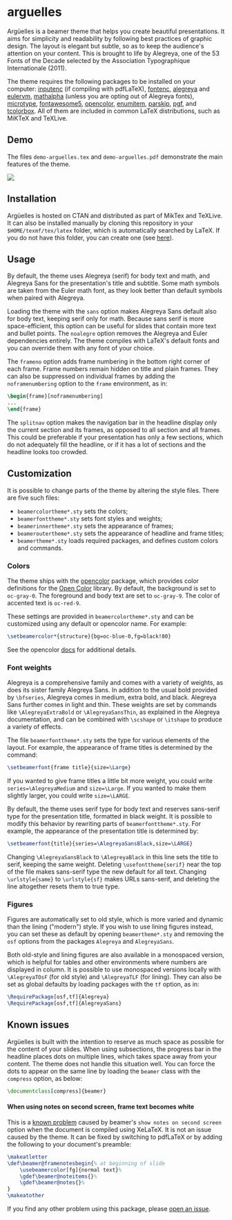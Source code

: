 <!--
arguelles v2.5.0
author: Michele Piazzai
https://piazzai.github.io
license: MIT
-->

# arguelles

Argüelles is a beamer theme that helps you create beautiful presentations. It aims for simplicity and readability by following best practices of graphic design. The layout is elegant but subtle, so as to keep the audience's attention on your content. This is brought to life by Alegreya, one of the 53 Fonts of the Decade selected by the Association Typographique Internationale (2011).

The theme requires the following packages to be installed on your computer: [inputenc](https://ctan.org/pkg/inputenc) (if compiling with pdfLaTeX), [fontenc](https://ctan.org/pkg/fontenc), [alegreya](https://ctan.org/pkg/alegreya) and [eulervm](https://ctan.org/pkg/eulervm), [mathalpha](https://www.ctan.org/pkg/mathalpha) (unless you are opting out of Alegreya fonts), [microtype](https://ctan.org/pkg/microtype), [fontawesome5](https://ctan.org/pkg/fontawesome5), [opencolor](https://www.ctan.org/pkg/opencolor), [enumitem](https://www.ctan.org/pkg/enumitem), [parskip](https://www.ctan.org/pkg/parskip), [pgf](https://ctan.org/pkg/pgf), and [tcolorbox](https://ctan.org/pkg/tcolorbox). All of them are included in common LaTeX distributions, such as MiKTeX and TeXLive.

## Demo

The files `demo-arguelles.tex` and `demo-arguelles.pdf` demonstrate the main features of the theme.

![](https://github.com/piazzai/arguelles/blob/master/demo/demo-arguelles.gif)

## Installation

Argüelles is hosted on CTAN and distributed as part of MikTex and TeXLive. It can also be installed manually by cloning this repository in your `$HOME/texmf/tex/latex` folder, which is automatically searched by LaTeX. If you do not have this folder, you can create one (see [here](https://www.ias.edu/math/computing/faq/local-latex-style-files)).

## Usage

By default, the theme uses Alegreya (serif) for body text and math, and Alegreya Sans for the presentation's title and subtitle. Some math symbols are taken from the Euler math font, as they look better than default symbols when paired with Alegreya.

Loading the theme with the `sans` option makes Alegreya Sans default also for body text, keeping serif only for math. Because sans serif is more space-efficient, this option can be useful for slides that contain more text and bullet points. The `noalegre` option removes the Alegreya and Euler dependencies entirely. The theme compiles with LaTeX's default fonts and you can override them with any font of your choice.

The `frameno` option adds frame numbering in the bottom right corner of each frame. Frame numbers remain hidden on title and plain frames. They can also be suppressed on individual frames by adding the `noframenumbering` option to the `frame` environment, as in:

```tex
\begin{frame}[noframenumbering]
...
\end{frame}

```

The `splitnav` option makes the navigation bar in the headline display only the current section and its frames, as opposed to all section and all frames. This could be preferable if your presentation has only a few sections, which do not adequately fill the headline, or if it has a lot of sections and the headline looks too crowded.

## Customization

It is possible to change parts of the theme by altering the style files. There are five such files:

-   `beamercolortheme*.sty` sets the colors;
-   `beamerfonttheme*.sty` sets font styles and weights;
-   `beamerinnertheme*.sty` sets the appearance of frames;
-   `beameroutertheme*.sty` sets the appearance of headline and frame titles;
-   `beamertheme*.sty` loads required packages, and defines custom colors and commands.

### Colors

The theme ships with the [opencolor](https://www.ctan.org/pkg/opencolor) package, which provides color definitions for the [Open Color](https://yeun.github.io/open-color/) library. By default, the background is set to `oc-gray-0`. The foreground and body text are set to `oc-gray-9`. The color of accented text is `oc-red-9`.

These settings are provided in `beamercolortheme*.sty` and can be customized using any default or opencolor name. For example:

```tex
\setbeamercolor*{structure}{bg=oc-blue-0,fg=black!80}
```

See the opencolor [docs](https://github.com/piazzai/opencolor/blob/master/README.md) for additional details.

### Font weights

Alegreya is a comprehensive family and comes with a variety of weights, as does its sister family Alegreya Sans. In addition to the usual bold provided by `\bfseries`, Alegreya comes in medium, extra bold, and black. Alegreya Sans further comes in light and thin. These weights are set by commands like `\AlegreyaExtraBold` or `\AlegreyaSansThin`, as explained in the Alegreya documentation, and can be combined with `\scshape` or `\itshape` to produce a variety of effects.

The file `beamerfonttheme*.sty` sets the type for various elements of the layout. For example, the appearance of frame titles is determined by the command:

```tex
\setbeamerfont{frame title}{size=\Large}
```

If you wanted to give frame titles a little bit more weight, you could write `series=\AlegreyaMedium` and `size=\Large`. If you wanted to make them slightly larger, you could write `size=\LARGE`.

By default, the theme uses serif type for body text and reserves sans-serif type for the presentation title, formatted in black weight. It is possible to modify this behavior by rewriting parts of `beamerfonttheme*.sty`. For example, the appearance of the presentation title is determined by:

```tex
\setbeamerfont{title}{series=\AlegreyaSansBlack,size=\LARGE}
```

Changing `\AlegreyaSansBlack` to `\AlegreyaBlack` in this line sets the title to serif, keeping the same weight. Deleting `\usefonttheme{serif}` near the top of the file makes sans-serif type the new default for all text. Changing `\urlstyle{same}` to `\urlstyle{sf}` makes URLs sans-serif, and deleting the line altogether resets them to true type.

### Figures

Figures are automatically set to old style, which is more varied and dynamic than the lining ("modern") style. If you wish to use lining figures instead, you can set these as default by opening `beamertheme*.sty` and removing the `osf` options from the packages `Alegreya` and `AlegreyaSans`.

Both old-style and lining figures are also available in a monospaced version, which is helpful for tables and other environments where numbers are displayed in column. It is possible to use monospaced versions locally with `\AlegreyaTOsF` (for old style) and `\AlegreyaTLF` (for lining). They can also be set as global defaults by loading packages with the `tf` option, as in:

```tex
\RequirePackage[osf,tf]{Alegreya}
\RequirePackage[osf,tf]{AlegreyaSans}
```

## Known issues

Argüelles is built with the intention to reserve as much space as possible for the content of your slides. When using subsections, the progress bar in the headline places dots on multiple lines, which takes space away from your content. The theme does not handle this situation well. You can force the dots to appear on the same line by loading the `beamer` class with the `compress` option, as below:

```tex
\documentclass[compress]{beamer}
```

#### When using notes on second screen, frame text becomes white

This is a [known problem](https://github.com/josephwright/beamer/issues/337) caused by beamer's `show notes on second screen` option when the document is compiled using XeLaTeX. It is not an issue caused by the theme. It can be fixed by switching to pdfLaTeX or by adding the following to your document's preamble:

```tex
\makeatletter
\def\beamer@framenotesbegin{% at beginning of slide
    \usebeamercolor[fg]{normal text}%
    \gdef\beamer@noteitems{}%
    \gdef\beamer@notes{}%
}
\makeatother
```

If you find any other problem using this package, please [open an issue](https://github.com/piazzai/arguelles/issues).

